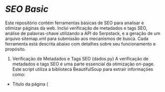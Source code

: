 # ***SEO Basic***

Este repositório contém ferramentas básicas de SEO para analisar e otimizar páginas da web. Inclui verificação de metadados e tags SEO, análise de palavras-chave utilizando a API do Serpstack, e a geração de um arquivo sitemap.xml para submissão aos mecanismos de busca. Cada ferramenta está descrita abaixo com detalhes sobre seu funcionamento e propósito.

1. Verificação de Metadados e Tags SEO (dados.py)
A verificação de metadados e tags SEO é uma parte essencial da otimização on-page. Este script utiliza a biblioteca BeautifulSoup para extrair informações como:

- Título da página (<title>)
- Meta descrição (<meta name="description">)
- Tags de cabeçalho, como h1, h2...

Como funciona:
- Faz uma requisição para o site (no exemplo, https://folha.qconcursos.com/) e extrai os dados relevantes de SEO on-page.
- Garante que as páginas tenham títulos e meta descrições adequadas, bem como a presença de tags de cabeçalho como <h1>

Observações:
Algumas páginas podem não ter uma tag h1 diretamente visível no HTML, podendo usar outras tags como h2, h3, ou organizar o conteúdo de outra maneira.

![image](https://github.com/user-attachments/assets/a6680842-4706-433a-b5f8-1491ab678709)

2. Análise de Palavras-chave com Serpstack
A análise de palavras-chave é feita utilizando a API Serpstack, que oferece resultados de pesquisa do Google em tempo real. Nota: Lembre-se de registrar sua API Key do Serpstack para realizar consultas.

Características:
- A API é gratuita, com um limite mensal, mas oferece dados precisos e é útil para SEO.
- O script faz uma consulta para obter os primeiros 10 resultados orgânicos para o site https://folha.qconcursos.com/, incluindo:
- Título da página
- URL
- Descrição (se disponível)

Objetivo:
Analisar a frequência das URLs retornadas na pesquisa orgânica. O termo resultado orgânico refere-se aos resultados de pesquisa que aparecem naturalmente em mecanismos como o Google, sem serem pagos, com base na relevância do conteúdo.

![image](https://github.com/user-attachments/assets/ca9e4bd6-eb25-4673-89ce-785fabe3c81c)

3. Geração de sitemap.xml
O sitemap.xml é um arquivo importante para informar os mecanismos de busca sobre todas as páginas importantes de um site.

Como funciona:
- Gera automaticamente um arquivo sitemap.xml contendo URLs, datas de última modificação, e frequências de atualização de páginas.
- Este arquivo pode ser enviado ao Google Search Console e ao Bing Webmaster Tools para ajudar na indexação das páginas.

Utilidade:
Enviar o sitemap.xml para os mecanismos de busca permite que eles rastreiem e indexem corretamente as páginas do site, garantindo que o conteúdo relevante seja encontrado pelos usuários.

![image](https://github.com/user-attachments/assets/a322a380-0055-4f13-bdcc-29bdcd427c45)


### Clonar Repositório:

git clone https://github.com/seu-repositorio/seo-basic.git

